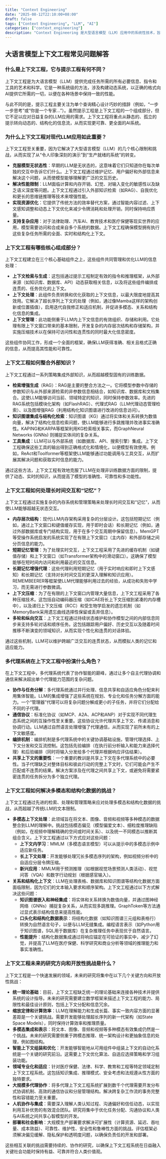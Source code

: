 ```yaml
---
title: "Context Engineering"
date: "2025-08-12T22:10:00+08:00"
draft: false
tags: ["Context Engineering", "LLM", "AI"]
categories: ["context_engineering"]
description: "Context Engineering 是大型语言模型（LLM）应用中的系统性技术，旨在通过动态构建、管理和优化输入模型的信息负载（包括指令、记忆、工具输出、外部知识等），提升模型在复杂任务中的性能、稳定性和可靠性。"
---
```


## 大语言模型上下文工程常见问题解答
### 什么是上下文工程，它与提示工程有何不同？
上下文工程是为大语言模型（LLM）提供完成任务所需的所有必要信息、指令和工具的艺术和科学。它是一种系统级的方法，涉及构建动态系统，以正确的格式向AI提供它所需的一切，以便在各种场景中保持一致的性能。

与此不同的是，提示工程主要关注为单个查询精心设计巧妙的措辞（例如，“一步一步思考”或“你是一个专家…”）。虽然提示工程是上下文工程的一个组成部分，但它不足以应对日益复杂的LLM应用的需求。上下文工程将重点从静态的、孤立的提示转向动态的、结构化的信息流，从而实现更可靠、更全面的AI系统。

### 为什么上下文工程对现代LLM应用如此重要？
上下文工程至关重要，因为它解决了大型语言模型（LLM）的几个核心限制和挑战，从而实现了从“令人印象深刻的演示”到“生产就绪的系统”的转变。

- **克服模型无状态性**：早期的LLM是无状态的，这意味着它们只知道你在每次单独的交互中告诉它们什么。上下文工程通过维护记忆、用户偏好和外部信息来解决这个问题，从而使模型能够理解更广泛的交互历史。
- **解决性能限制**：LLM面临计算和内存开销、幻觉、对输入变化的敏感性以及缺乏语义深度等问题。上下文工程通过引入外部知识检索（如RAG）、自我优化和更长的思维链推理等技术来增强性能。
- **实现资源优化**：它提供了传统方法的效率替代方案，通过智能内容过滤、上下文感知调整和动态上下文优化来减少令牌消耗和处理开销，同时保持响应质量。
- **支持复杂应用**：对于法律助理、汽车AI、教育技术和医疗保健等现实世界的应用，模型需要访问和合成来自多个系统的数据。上下文工程确保模型拥有执行这些复杂任务所需的全面、实时和结构化上下文。

### 上下文工程有哪些核心组成部分？
上下文工程建立在三个核心基础组件之上，这些组件共同管理和优化LLM的信息处理：

- **上下文检索与生成**：这包括通过提示工程制定有效的指令和推理框架，从外部来源（如知识库、数据库、API）动态获取相关信息，以及将这些组件编排成连贯的、任务优化的上下文。
- **上下文处理**：此组件负责转换和优化获取的上下文信息，以最大限度地提高其效用。它解决了超长序列上下文的处理（例如，通过像Mamba这样的架构创新或位置插值），启用迭代自我修正和适应机制，并促进多模态、关系和结构化信息的集成。
- **上下文管理**：此功能侧重于LLM内上下文信息的有效组织、存储和利用。它处理有限上下文窗口带来的基本限制，开发复杂的内存层次结构和存储架构，并实施压缩技术以在保持可访问性和连贯性的同时最大化信息密度。

这些组件协同工作，形成一个全面的框架，确保LLM获得准确、相关且格式正确的信息，从而提高其性能和可靠性。

### 上下文工程如何整合外部知识？
上下文工程通过一系列策略集成外部知识，从而超越模型固有的训练数据。

- **检索增强生成**（RAG）：RAG是主要的整合方法之一。它将模型参数中存储的参数知识与从外部来源检索的非参数信息相结合，如知识库、数据库和文档集合。这使LLM能够访问当前、领域特定的知识，同时保持参数效率。先进的RAG系统包括模块化架构（如FlashRAG）、代理式RAG（LLM代理动态管理检索）、以及图增强RAG（利用结构化知识图谱进行改进的信息访问）。
- **知识图谱集成与结构化检索**：知识图谱（KG）通过将实体和关系转换为数值向量，解决了结构化信息检索问题，使LLM能够进行多跳推理并改进事实准确性。KAPING和KARPA等框架利用KG检索相关事实，而GraphNeural Networks (GNNs) 则捕捉实体间的复杂关系。
- **工具集成**：LLM可以与外部系统（如数据库、API、搜索引擎）集成。上下文工程确保这些工具的输出得到正确格式化和情境化，以便模型有效使用。例如，ReAct和Toolformer等框架使LLM能够通过功能调用与工具交互，从而扩展其解决问题和获取实时信息的能力。

通过这些方法，上下文工程有效地克服了LLM在处理非训练数据方面的限制，提供了动态、实时的知识，从而提高了模型的准确性、可靠性和多功能性。

### 上下文工程如何处理长时间交互和“记忆”？
上下文工程通过实施复杂的内存系统和管理策略来处理长时间交互和“记忆”，从而使LLM能够超越无状态交互。

- **内存层次结构**：现代LLM内存架构采用复杂的分层设计。这包括短期记忆（例如，通过上下文窗口和键值缓存实现，用于即时会话）和长期记忆（例如，通过外部数据库或专门结构实现，用于在多个交互周期中保留信息）。MemGPT等受操作系统启发的系统实现了在有限上下文窗口（主内存）和外部存储之间分页信息的能力。
- **短期记忆管理**：为了处理实时交互，上下文工程采用了先进的缓存机制（如键值存储）和上下文窗口（如Transformer架构中的滑动窗口）。这确保了模型能够在短时间内访问和利用最近的交互信息。
- **长期记忆增强代理**：这些代理利用短期记忆（用于实时响应和即时上下文感知）和长期记忆（支持对长时间交互的更深入理解和知识应用）。REMEMBEERER等框架使LLM代理能够利用过去的经验，从成功和失败中学习，而无需进行参数微调。
- **上下文压缩**：为了在有限的上下文窗口内管理大量信息，上下文工程采用了各种压缩技术。这包括自动编码器压缩（如ICAE将长上下文压缩到紧凑的内存槽中），以及递归上下文压缩（RCC）和受生物学启发的遗忘机制（如MemoryBank采用遗忘曲线选择性保留或丢弃信息）。
- **多轮和纵向交互**：上下文工程通过持续状态维护和协作模型之间的内部信息同步来支持多轮对话和顺序任务。这包括跟踪用户偏好、历史交互以及随着时间推移不断演变的领域知识，从而实现个性化和连贯的对话体验。

通过这些机制，LLM可以维护跨越广泛交互的连贯状态，从而模拟人类的记忆和适应能力。

### 多代理系统在上下文工程中扮演什么角色？
在上下文工程中，多代理系统代表了协作智能的巅峰，通过让多个自主代理协调和通信来解决超出单个代理能力范围的复杂问题。

- **协作与任务分解**：多代理系统通过并行处理、信息共享和自适应角色分配来利用集体智能。LLM的集成增强了这些系统在规划、专业化和任务分解方面的能力。一个“管理器”代理可以将复杂问题分解成更小的子任务，并将它们分配给不同的子代理。
- **通信协议**：标准化协议（如MCP、A2A、ACP和ANP）对于实现不同代理生态系统之间的互操作性至关重要。这些协议允许代理共享上下文、传递消息和协调行动。LLM通过自然语言处理增强了代理通信，从而实现了前所未有的上下文敏感度。
- **编排机制**：编排机制是多代理系统中的关键协调基础设施，管理代理选择、上下文分发和交互流控制。这包括先验编排（在执行前分析输入和能力来选择代理）和后验编排（同时将输入分发给多个代理并根据响应评估结果）。
- **共享上下文的重要性**：一个重要的教训是共享上下文在多代理系统中的必要性。当子代理缺乏对整体目标和彼此行动的完整上下文时，它们可能会产生不匹配或不连贯的结果。解决方案涉及在代理之间共享上下文，或避免将需要紧密连贯的任务拆分为多个独立代理。

### 上下文工程如何解决多模态和结构化数据的挑战？
上下文工程通过先进的检索、处理和管理策略来应对处理多模态和结构化数据的挑战，从而超越了传统LLM的文本限制。

- **多模态上下文处理**：此领域旨在将文本、图像、音频和视频等多种模态的数据整合到LLM的理解中。挑战包括模态偏见（模型偏爱文本）、细粒度推理缺陷（例如，在视频中理解精确的空间或时间关系）、以及统一不同模态以推断其组合含义。上下文工程通过以下方式应对这些问题：
   - **上下文内学习**：MMLM（多模态语言模型）可以从提示中的多模态示例中适应新任务。
   - **长上下文处理**：开发能够处理冗长多模态序列的架构，例如视频分析中的自适应分层令牌压缩。
   - **新兴应用**：MMLM用于预测推理（如根据视觉场景预测人类活动）、视觉问答（VQA）和数字行动规划（根据感官输入）。
- **关系和结构化上下文**：LLM在处理表格、数据库和知识图谱等结构化数据方面面临限制，因为它们的文本输入要求和顺序架构。上下文工程通过以下方式解决这些问题：
   - **知识图谱嵌入和神经集成**：将实体和关系转换为数值向量，并通过图神经网络（GNNs）捕捉复杂关系，从而实现多跳推理。GraphToken等方法通过显式表示结构信息来提高性能。
   - **口头化和结构化数据表示**：将结构化数据（如知识图谱三元组和表格行）转换为自然语言句子，以便与LLM无缝集成。编程语言表示（如Python用于知识图谱，SQL用于数据库）在复杂推理任务中表现优于自然语言。
   - **性能提升**：结构化数据集成通过将响应锚定在可验证的事实中，减少了幻觉，并提高了LLM在医疗保健、科学研究和商业分析等领域的推理能力和事实准确性。

### 上下文工程未来的研究方向和开放性挑战是什么？
上下文工程是一个快速发展的领域，未来的研究将集中在以下几个关键方向和开放性挑战：

- **统一理论基础**：目前，上下文工程缺乏统一的理论基础来连接各种技术并提供系统的设计指导。未来的研究需要建立数学框架来描述上下文工程的能力、局限性和最佳设计原则，包括上下文分配和信息冗余。
- **缩放定律和计算效率**：LLM在理解能力和生成长篇、事实一致内容方面的显著差距是一个关键挑战。需要开发能够处理超长序列的新一代架构（如State Space Models），同时保持计算效率和推理质量。
- **多模态集成和表示**：将文本、图像、音频和视频等多种模态有效集成仍然是一个挑战。未来的研究需要侧重于跨模态推理、统一架构设计和更抽象信息的处理，例如图结构。
- **智能上下文组装和优化**：开发能够智能地从可用组件中组装上下文的自动化系统是一个关键的研究前沿。这需要上下文优化算法、自适应选择策略和学习组装功能。
- **领域专业化和适应**：针对医疗保健、法律、科学、教育和工程等特定领域定制上下文工程系统。这包括知识集成、推理模式、安全考虑和法规遵从性方面的独特要求。
- **大规模多代理协作**：将多代理上下文工程系统扩展到数千个代理需要开发分布式协调机制、高效的通信协议和分层管理结构。解决跨复杂工作流的事务完整性和容错能力至关重要。
- **人机协作与集成**：需要深入理解人类认知过程、沟通偏好和信任动态，以实现利用互补优势的有效混合团队。研究将集中于优化任务分配、沟通协议和人类与AI系统之间共享心智模型的开发。
- **部署和社会影响**：大规模生产部署要求解决可扩展性（计算资源、延迟、吞吐量、成本效益）、可靠性、维护性、安全性和鲁棒性方面的挑战。评估框架必须解决偏见缓解、隐私保护和透明度问题，以确保负责任的开发和部署。

这些相互关联的挑战需要持续的、协作的研究，以确保上下文工程系统在日益融入关键社会功能时保持有益、可靠并符合人类价值观。